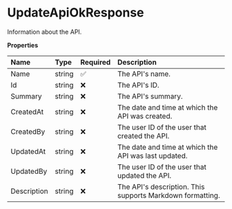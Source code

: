 # UpdateApiOkResponse

Information about the API.

**Properties**

| Name        | Type   | Required | Description                                               |
| :---------- | :----- | :------- | :-------------------------------------------------------- |
| Name        | string | ✅       | The API's name.                                           |
| Id          | string | ❌       | The API's ID.                                             |
| Summary     | string | ❌       | The API's summary.                                        |
| CreatedAt   | string | ❌       | The date and time at which the API was created.           |
| CreatedBy   | string | ❌       | The user ID of the user that created the API.             |
| UpdatedAt   | string | ❌       | The date and time at which the API was last updated.      |
| UpdatedBy   | string | ❌       | The user ID of the user that updated the API.             |
| Description | string | ❌       | The API's description. This supports Markdown formatting. |

<!-- This file was generated by liblab | https://liblab.com/ -->
